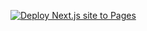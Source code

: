 [![Deploy Next.js site to Pages](https://github.com/WebTrope/webtrope.github.io/actions/workflows/nextjs.yml/badge.svg)](https://github.com/WebTrope/webtrope.github.io/actions/workflows/nextjs.yml)
